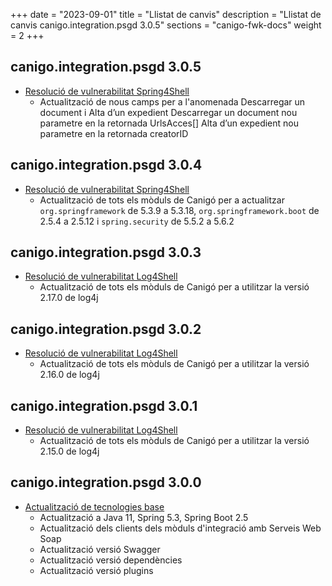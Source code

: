 +++
date        = "2023-09-01"
title       = "Llistat de canvis"
description = "Llistat de canvis canigo.integration.psgd 3.0.5"
sections    = "canigo-fwk-docs"
weight		= 2
+++


## canigo.integration.psgd 3.0.5

- [Resolució de vulnerabilitat Spring4Shell](/noticies/2022-04-13-CAN-actualitzacio-canigo-3_6_4/)
  - Actualització de nous camps per a l'anomenada Descarregar un document i Alta d’un expedient
    Descarregar un document nou parametre en la retornada UrlsAcces[] 
    Alta d’un expedient nou parametre en la retornada creatorID
  
## canigo.integration.psgd 3.0.4

- [Resolució de vulnerabilitat Spring4Shell](/noticies/2022-04-13-CAN-actualitzacio-canigo-3_6_4/)
   - Actualització de tots els mòduls de Canigó per a actualitzar `org.springframework` de 5.3.9 a 5.3.18,
   `org.springframework.boot` de 2.5.4 a 2.5.12 i `spring.security` de 5.5.2 a 5.6.2

## canigo.integration.psgd 3.0.3

- [Resolució de vulnerabilitat Log4Shell](/noticies/2021-12-27-CAN-actualitzacio-canigo-3_4_9_3_6_3/)
   - Actualització de tots els mòduls de Canigó per a utilitzar la versió 2.17.0 de log4j

## canigo.integration.psgd 3.0.2

- [Resolució de vulnerabilitat Log4Shell](/noticies/2021-12-17-CAN-actualitzacio-canigo-3_4_8_3_6_2/)
   - Actualització de tots els mòduls de Canigó per a utilitzar la versió 2.16.0 de log4j

## canigo.integration.psgd 3.0.1

- [Resolució de vulnerabilitat Log4Shell](/noticies/2021-12-13-CAN-actualitzacio-canigo-3_4_7_3_6_1/)
   - Actualització de tots els mòduls de Canigó per a utilitzar la versió 2.15.0 de log4j

## canigo.integration.psgd 3.0.0

- [Actualització de tecnologies base](/noticies/2021-10-25-CAN-actualitzacio-canigo-3_6_0/)
   - Actualització a Java 11, Spring 5.3, Spring Boot 2.5
   - Actualització dels clients dels mòduls d'integració amb Serveis Web Soap
   - Actualització versió Swagger
   - Actualització versió dependències
   - Actualització versió plugins